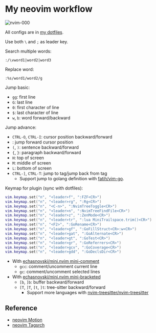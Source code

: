 # My neovim workflow

![nvim-000](https://raw.githubusercontent.com/haunt98/posts-images/main/nvim-000.png)

All configs are in [my dotfiles](https://github.com/haunt98/dotfiles).

Use both `\` and `;` as leader key.

Search multiple words:

```vim
:/\vword1|word2|word3
```

Replace word:

```vim
:%s/word1/word2/g
```

Jump basic:

- `gg`: first line
- `G`: last line
- `0`: first character of line
- `$`: last character of line
- `w`, `b`: word forward/backward

Jump advance:

- `CTRL-O`, `CTRL-I`: cursor position backward/forward
- : jump forward cursor position
- `(`, `)`: sentence backward/forward
- `{`, `}`: paragraph backward/forward
- `H`: top of screen
- `M`: middle of screen
- `L`: bottom of screen
- `CTRL-]`, `CTRL-T`: jump to tag/jump back from tag
  - Support jump to golang definition with [fatih/vim-go](https://github.com/fatih/vim-go).

Keymap for plugin (sync with dotfiles):

```lua
vim.keymap.set("n", "<leader>f", ":FZF<CR>")
vim.keymap.set("n", "<leader>rg", ":Rg<CR>")
vim.keymap.set("n", "<C-n>", ":NvimTreeToggle<CR>")
vim.keymap.set("n", "<leader>n", ":NvimTreeFindFile<CR>")
vim.keymap.set("n", "<leader>z", ":ZenMode<CR>")
vim.keymap.set("n", "<leader>tr", ":lua MiniTrailspace.trim()<CR>")
vim.keymap.set("n", "<F2>", ":GoRename<CR>")
vim.keymap.set("n", "<leader>gf", ":GoFillStruct<CR>:w<CR>")
vim.keymap.set("n", "<leader>gat", ":GoAlternate<CR>")
vim.keymap.set("n", "<leader>gt", ":GoTest<CR>")
vim.keymap.set("n", "<leader>gr", ":GoReferrers<CR>")
vim.keymap.set("n", "<leader>gcv", ":GoCoverage<CR>")
vim.keymap.set("n", "<leader>gdd", ":GoDeclsDir<CR>")
```

- With [echasnovski/mini.nvim mini-comment](https://github.com/echasnovski/mini.nvim/blob/main/readmes/mini-comment.md)
  - `gcc`: comment/uncomment current line
  - `gc`: comment/uncomment selected lines
- With [echasnovski/mini.nvim mini-bracketed](https://github.com/echasnovski/mini.nvim/blob/main/readmes/mini-bracketed.md)
  - `[b`, `]b`: buffer backward/forward
  - `[T`, `]T`, `[t`, `]t`: tree-sitter backward/forward
    - Support more languages with [nvim-treesitter/nvim-treesitter](https://github.com/nvim-treesitter/nvim-treesitter)

## Reference

- [neovim Motion](https://neovim.io/doc/user/motion.html)
- [neovim Tagsrch](http://neovim.io/doc/user/tagsrch.html)
